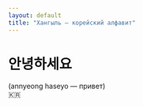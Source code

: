 ```yaml
---
layout: default
title: "Хангыль — корейский алфавит"
---
```

<h1><b>안녕하세요</b></h1>
(annyeong haseyo — привет)
<br>🇰🇷
